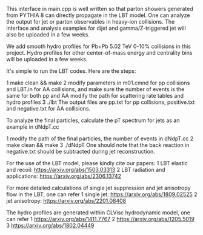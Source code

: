 This interface in main.cpp is well written so that parton showers generated from PYTHIA 8 can directly propagate in the LBT model. One can analyze the output for jet or parton observables in heavy-ion collisions. The interface and analysis examples for dijet and gamma/Z-triggered jet will also be uploaded in a few weeks.

We add smooth hydro profiles for Pb+Pb 5.02 TeV 0-10% collisions in this project. Hydro profiles for other center-of-mass energy and centrality bins will be uploaded in a few weeks.

It's simple to run the LBT codes. Here are the steps:

1 make clean && make
2 modify parameters in m01.cmnd for pp collisions and LBT.in for AA collisions, and make sure the number of events is the same for both pp and AA
modify the path for scattering rate tables and hydro profiles
3 ./lbt
The output files are pp.txt for pp collisions, positive.txt and negative.txt for AA collisions.

To analyze the final particles, calculate the pT spectrum for jets as an example in dNdpT.cc

1 modify the path of the final particles, the number of events in dNdpT.cc
2 make clean && make
3 ./dNdpT
One should note that the back reaction in negative.txt should be subtracted during jet reconstruction.

For the use of the LBT model, please kindly cite our papers:
1 LBT elastic and recoil: https://arxiv.org/abs/1503.03313
2 LBT radiation and applications: https://arxiv.org/abs/2306.13742

For more detailed calculations of single jet suppression and jet anisotropy flow in the LBT, one can refer
1 single jet: https://arxiv.org/abs/1809.02525
2 jet anisotropy: https://arxiv.org/abs/2201.08408

The hydro profiles are generated within CLVisc hydrodynamic model, one can refer
1 https://arxiv.org/abs/1411.7767
2 https://arxiv.org/abs/1205.5019
3 https://arxiv.org/abs/1802.04449
